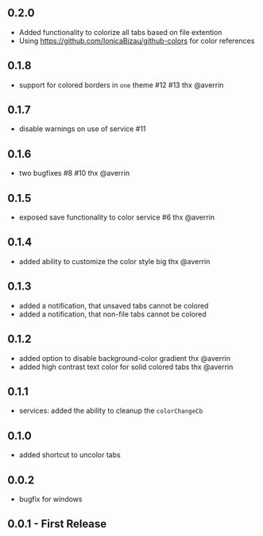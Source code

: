 ## 0.2.0

* Added functionality to colorize all tabs based on file extention
* Using https://github.com/IonicaBizau/github-colors for color references

## 0.1.8

* support for colored borders in `one` theme #12 #13 thx @averrin

## 0.1.7

* disable warnings on use of service #11

## 0.1.6

* two bugfixes #8 #10 thx @averrin

## 0.1.5

* exposed save functionality to color service #6 thx @averrin

## 0.1.4

* added ability to customize the color style big thx @averrin

## 0.1.3

* added a notification, that unsaved tabs cannot be colored
* added a notification, that non-file tabs cannot be colored

## 0.1.2

* added option to disable background-color gradient thx @averrin
* added high contrast text color for solid colored tabs thx @averrin

## 0.1.1

* services: added the ability to cleanup the `colorChangeCb`

## 0.1.0

* added shortcut to uncolor tabs

## 0.0.2

* bugfix for windows

## 0.0.1 - First Release
